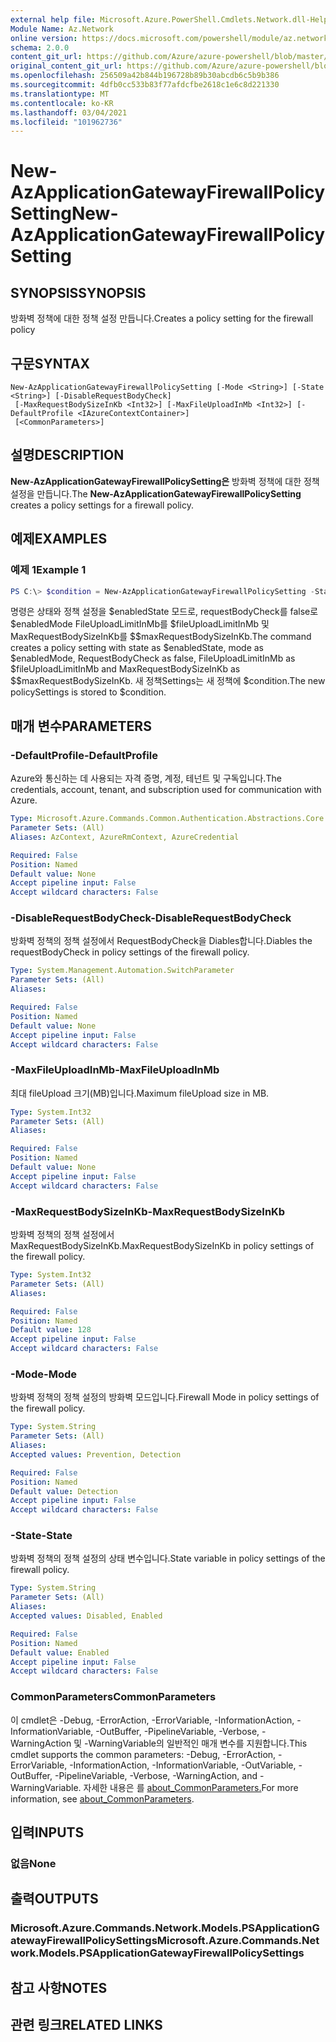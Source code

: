 ```yaml
---
external help file: Microsoft.Azure.PowerShell.Cmdlets.Network.dll-Help.xml
Module Name: Az.Network
online version: https://docs.microsoft.com/powershell/module/az.network/new-azapplicationgatewayfirewallpolicysetting
schema: 2.0.0
content_git_url: https://github.com/Azure/azure-powershell/blob/master/src/Network/Network/help/New-AzApplicationGatewayFirewallPolicySetting.md
original_content_git_url: https://github.com/Azure/azure-powershell/blob/master/src/Network/Network/help/New-AzApplicationGatewayFirewallPolicySetting.md
ms.openlocfilehash: 256509a42b844b196728b89b30abcdb6c5b9b386
ms.sourcegitcommit: 4dfb0cc533b83f77afdcfbe2618c1e6c8d221330
ms.translationtype: MT
ms.contentlocale: ko-KR
ms.lasthandoff: 03/04/2021
ms.locfileid: "101962736"
---
```

# <span data-ttu-id="8fda2-101">New-AzApplicationGatewayFirewallPolicySetting</span><span class="sxs-lookup"><span data-stu-id="8fda2-101">New-AzApplicationGatewayFirewallPolicySetting</span></span>

## <span data-ttu-id="8fda2-102">SYNOPSIS</span><span class="sxs-lookup"><span data-stu-id="8fda2-102">SYNOPSIS</span></span>
<span data-ttu-id="8fda2-103">방화벽 정책에 대한 정책 설정 만듭니다.</span><span class="sxs-lookup"><span data-stu-id="8fda2-103">Creates a policy setting for the firewall policy</span></span>

## <span data-ttu-id="8fda2-104">구문</span><span class="sxs-lookup"><span data-stu-id="8fda2-104">SYNTAX</span></span>

```
New-AzApplicationGatewayFirewallPolicySetting [-Mode <String>] [-State <String>] [-DisableRequestBodyCheck]
 [-MaxRequestBodySizeInKb <Int32>] [-MaxFileUploadInMb <Int32>] [-DefaultProfile <IAzureContextContainer>]
 [<CommonParameters>]
```

## <span data-ttu-id="8fda2-105">설명</span><span class="sxs-lookup"><span data-stu-id="8fda2-105">DESCRIPTION</span></span>
<span data-ttu-id="8fda2-106">**New-AzApplicationGatewayFirewallPolicySetting은** 방화벽 정책에 대한 정책 설정을 만듭니다.</span><span class="sxs-lookup"><span data-stu-id="8fda2-106">The **New-AzApplicationGatewayFirewallPolicySetting** creates a policy settings for a firewall policy.</span></span>

## <span data-ttu-id="8fda2-107">예제</span><span class="sxs-lookup"><span data-stu-id="8fda2-107">EXAMPLES</span></span>

### <span data-ttu-id="8fda2-108">예제 1</span><span class="sxs-lookup"><span data-stu-id="8fda2-108">Example 1</span></span>
```powershell
PS C:\> $condition = New-AzApplicationGatewayFirewallPolicySetting -State $enabledState -Mode $enabledMode -DisableRequestBodyCheck -MaxFileUploadInMb $fileUploadLimitInMb -MaxRequestBodySizeInKb $maxRequestBodySizeInKb
```

<span data-ttu-id="8fda2-109">명령은 상태와 정책 설정을 $enabledState 모드로, requestBodyCheck를 false로 $enabledMode FileUploadLimitInMb를 $fileUploadLimitInMb 및 MaxRequestBodySizeInKb를 $$maxRequestBodySizeInKb.</span><span class="sxs-lookup"><span data-stu-id="8fda2-109">The command creates a policy setting with state as $enabledState, mode as $enabledMode, RequestBodyCheck as false, FileUploadLimitInMb as $fileUploadLimitInMb and MaxRequestBodySizeInKb as $$maxRequestBodySizeInKb.</span></span>
<span data-ttu-id="8fda2-110">새 정책Settings는 새 정책에 $condition.</span><span class="sxs-lookup"><span data-stu-id="8fda2-110">The new policySettings is stored to $condition.</span></span>

## <span data-ttu-id="8fda2-111">매개 변수</span><span class="sxs-lookup"><span data-stu-id="8fda2-111">PARAMETERS</span></span>

### <span data-ttu-id="8fda2-112">-DefaultProfile</span><span class="sxs-lookup"><span data-stu-id="8fda2-112">-DefaultProfile</span></span>
<span data-ttu-id="8fda2-113">Azure와 통신하는 데 사용되는 자격 증명, 계정, 테넌트 및 구독입니다.</span><span class="sxs-lookup"><span data-stu-id="8fda2-113">The credentials, account, tenant, and subscription used for communication with Azure.</span></span>

```yaml
Type: Microsoft.Azure.Commands.Common.Authentication.Abstractions.Core.IAzureContextContainer
Parameter Sets: (All)
Aliases: AzContext, AzureRmContext, AzureCredential

Required: False
Position: Named
Default value: None
Accept pipeline input: False
Accept wildcard characters: False
```

### <span data-ttu-id="8fda2-114">-DisableRequestBodyCheck</span><span class="sxs-lookup"><span data-stu-id="8fda2-114">-DisableRequestBodyCheck</span></span>
<span data-ttu-id="8fda2-115">방화벽 정책의 정책 설정에서 RequestBodyCheck을 Diables합니다.</span><span class="sxs-lookup"><span data-stu-id="8fda2-115">Diables the requestBodyCheck in policy settings of the firewall policy.</span></span>

```yaml
Type: System.Management.Automation.SwitchParameter
Parameter Sets: (All)
Aliases:

Required: False
Position: Named
Default value: None
Accept pipeline input: False
Accept wildcard characters: False
```

### <span data-ttu-id="8fda2-116">-MaxFileUploadInMb</span><span class="sxs-lookup"><span data-stu-id="8fda2-116">-MaxFileUploadInMb</span></span>
<span data-ttu-id="8fda2-117">최대 fileUpload 크기(MB)입니다.</span><span class="sxs-lookup"><span data-stu-id="8fda2-117">Maximum fileUpload size in MB.</span></span>

```yaml
Type: System.Int32
Parameter Sets: (All)
Aliases:

Required: False
Position: Named
Default value: None
Accept pipeline input: False
Accept wildcard characters: False
```

### <span data-ttu-id="8fda2-118">-MaxRequestBodySizeInKb</span><span class="sxs-lookup"><span data-stu-id="8fda2-118">-MaxRequestBodySizeInKb</span></span>
<span data-ttu-id="8fda2-119">방화벽 정책의 정책 설정에서 MaxRequestBodySizeInKb.</span><span class="sxs-lookup"><span data-stu-id="8fda2-119">MaxRequestBodySizeInKb in policy settings of the firewall policy.</span></span>

```yaml
Type: System.Int32
Parameter Sets: (All)
Aliases:

Required: False
Position: Named
Default value: 128
Accept pipeline input: False
Accept wildcard characters: False
```

### <span data-ttu-id="8fda2-120">-Mode</span><span class="sxs-lookup"><span data-stu-id="8fda2-120">-Mode</span></span>
<span data-ttu-id="8fda2-121">방화벽 정책의 정책 설정의 방화벽 모드입니다.</span><span class="sxs-lookup"><span data-stu-id="8fda2-121">Firewall Mode in policy settings of the firewall policy.</span></span>

```yaml
Type: System.String
Parameter Sets: (All)
Aliases:
Accepted values: Prevention, Detection

Required: False
Position: Named
Default value: Detection
Accept pipeline input: False
Accept wildcard characters: False
```

### <span data-ttu-id="8fda2-122">-State</span><span class="sxs-lookup"><span data-stu-id="8fda2-122">-State</span></span>
<span data-ttu-id="8fda2-123">방화벽 정책의 정책 설정의 상태 변수입니다.</span><span class="sxs-lookup"><span data-stu-id="8fda2-123">State variable in policy settings of the firewall policy.</span></span>

```yaml
Type: System.String
Parameter Sets: (All)
Aliases:
Accepted values: Disabled, Enabled

Required: False
Position: Named
Default value: Enabled
Accept pipeline input: False
Accept wildcard characters: False
```

### <span data-ttu-id="8fda2-124">CommonParameters</span><span class="sxs-lookup"><span data-stu-id="8fda2-124">CommonParameters</span></span>
<span data-ttu-id="8fda2-125">이 cmdlet은 -Debug, -ErrorAction, -ErrorVariable, -InformationAction, -InformationVariable, -OutBuffer, -PipelineVariable, -Verbose, -WarningAction 및 -WarningVariable의 일반적인 매개 변수를 지원합니다.</span><span class="sxs-lookup"><span data-stu-id="8fda2-125">This cmdlet supports the common parameters: -Debug, -ErrorAction, -ErrorVariable, -InformationAction, -InformationVariable, -OutVariable, -OutBuffer, -PipelineVariable, -Verbose, -WarningAction, and -WarningVariable.</span></span> <span data-ttu-id="8fda2-126">자세한 내용은 를 [about_CommonParameters.](http://go.microsoft.com/fwlink/?LinkID=113216)</span><span class="sxs-lookup"><span data-stu-id="8fda2-126">For more information, see [about_CommonParameters](http://go.microsoft.com/fwlink/?LinkID=113216).</span></span>

## <span data-ttu-id="8fda2-127">입력</span><span class="sxs-lookup"><span data-stu-id="8fda2-127">INPUTS</span></span>

### <span data-ttu-id="8fda2-128">없음</span><span class="sxs-lookup"><span data-stu-id="8fda2-128">None</span></span>

## <span data-ttu-id="8fda2-129">출력</span><span class="sxs-lookup"><span data-stu-id="8fda2-129">OUTPUTS</span></span>

### <span data-ttu-id="8fda2-130">Microsoft.Azure.Commands.Network.Models.PSApplicationGatewayFirewallPolicySettings</span><span class="sxs-lookup"><span data-stu-id="8fda2-130">Microsoft.Azure.Commands.Network.Models.PSApplicationGatewayFirewallPolicySettings</span></span>

## <span data-ttu-id="8fda2-131">참고 사항</span><span class="sxs-lookup"><span data-stu-id="8fda2-131">NOTES</span></span>

## <span data-ttu-id="8fda2-132">관련 링크</span><span class="sxs-lookup"><span data-stu-id="8fda2-132">RELATED LINKS</span></span>

